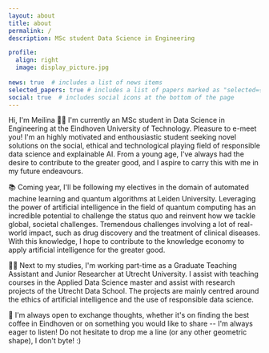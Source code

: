 ```yaml
---
layout: about
title: about
permalink: /
description: MSc student Data Science in Engineering

profile:
  align: right
  image: display_picture.jpg
  
news: true  # includes a list of news items
selected_papers: true # includes a list of papers marked as "selected={true}"
social: true  # includes social icons at the bottom of the page
---
```


Hi, I'm Meilina 👋🏼 I'm currently an MSc student in Data Science in Engineering at the 
Eindhoven University of Technology. Pleasure to e-meet you! I'm an highly motivated 
and enthousiastic student seeking novel solutions on the social, ethical and technological playing field 
of responsible data science and explainable AI. From a young age, I've always had the desire to contribute 
to the greater good, and I aspire to carry this with me in my future endeavours. 

📚 Coming year, I'll be following my electives in the domain of automated machine learning and quantum algorithms at 
Leiden University. Leveraging the power of artificial intelligence in the field of quantum computing has an incredible 
potential to challenge the status quo and reinvent how we tackle global, societal challenges. Tremendous challenges 
involving a lot of real-world impact, such as drug discovery and the treatment of clinical diseases. 
With this knowledge, I hope to contribute to the knowledge economy to apply artificial intelligence for the greater good.

👩‍💻 Next to my studies, I'm working part-time as a Graduate Teaching Assistant and Junior Researcher at Utrecht University.
I assist with teaching courses in the Applied Data Science master and assist with research 
projects of the Utrecht Data School. The projects are mainly centred around the ethics of artificial intelligence and 
the use of responsible data science.

📩 I'm always open to exchange thoughts, whether it's on finding the best coffee in Eindhoven or on something you 
would like to share -- I'm always eager to listen! Do not hesitate to drop me a line (or any other geometric shape), 
I don't byte! :)

